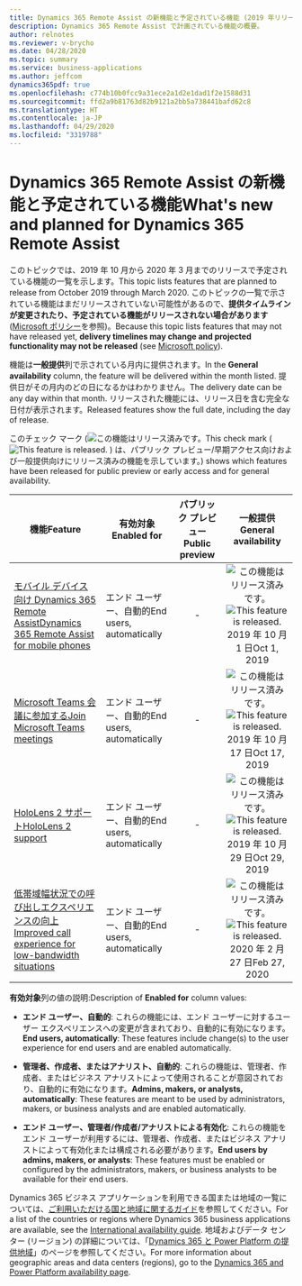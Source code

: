 ```yaml
---
title: Dynamics 365 Remote Assist の新機能と予定されている機能 (2019 年リリース ウェーブ 2)
description: Dynamics 365 Remote Assist で計画されている機能の概要。
author: relnotes
ms.reviewer: v-brycho
ms.date: 04/28/2020
ms.topic: summary
ms.service: business-applications
ms.author: jeffcom
dynamics365pdf: true
ms.openlocfilehash: c774b10b0fcc9a31ece2a1d2e1dad1f2e1588d31
ms.sourcegitcommit: ffd2a9b81763d82b9121a2bb5a738441bafd62c8
ms.translationtype: HT
ms.contentlocale: ja-JP
ms.lasthandoff: 04/29/2020
ms.locfileid: "3319788"
---
```

# <a name="whats-new-and-planned-for-dynamics-365-remote-assist"></a><span data-ttu-id="e003d-103">Dynamics 365 Remote Assist の新機能と予定されている機能</span><span class="sxs-lookup"><span data-stu-id="e003d-103">What's new and planned for Dynamics 365 Remote Assist</span></span>

<span data-ttu-id="e003d-104">このトピックでは、2019 年 10 月から 2020 年 3 月までのリリースで予定されている機能の一覧を示します。</span><span class="sxs-lookup"><span data-stu-id="e003d-104">This topic lists features that are planned to release from October 2019 through March 2020.</span></span> <span data-ttu-id="e003d-105">このトピックの一覧で示されている機能はまだリリースされていない可能性があるので、**提供タイムラインが変更されたり、予定されている機能がリリースされない場合があります** ([Microsoft ポリシー](https://go.microsoft.com/fwlink/p/?linkid=2007332)を参照)。</span><span class="sxs-lookup"><span data-stu-id="e003d-105">Because this topic lists features that may not have released yet, **delivery timelines may change and projected functionality may not be released** (see [Microsoft policy](https://go.microsoft.com/fwlink/p/?linkid=2007332)).</span></span>

<span data-ttu-id="e003d-106">機能は**一般提供**列で示されている月内に提供されます。</span><span class="sxs-lookup"><span data-stu-id="e003d-106">In the **General availability** column, the feature will be delivered within the month listed.</span></span> <span data-ttu-id="e003d-107">提供日がその月内のどの日になるかはわかりません。</span><span class="sxs-lookup"><span data-stu-id="e003d-107">The delivery date can be any day within that month.</span></span> <span data-ttu-id="e003d-108">リリースされた機能には、リリース日を含む完全な日付が表示されます。</span><span class="sxs-lookup"><span data-stu-id="e003d-108">Released features show the full date, including the day of release.</span></span>

<span data-ttu-id="e003d-109">このチェック マーク (![この機能はリリース済みです。](/dynamics365-release-plan/media/green-checkmark.png "この機能はリリース済みです。")</span><span class="sxs-lookup"><span data-stu-id="e003d-109">This check mark (![This feature is released.](/dynamics365-release-plan/media/green-checkmark.png "This feature is released.")</span></span> <span data-ttu-id="e003d-110">) は、パブリック プレビュー/早期アクセス向けおよび一般提供向けにリリース済みの機能を示しています。</span><span class="sxs-lookup"><span data-stu-id="e003d-110">) shows which features have been released for public preview or early access and for general availability.</span></span>

| <span data-ttu-id="e003d-111">機能</span><span class="sxs-lookup"><span data-stu-id="e003d-111">Feature</span></span>    | <span data-ttu-id="e003d-112">有効対象</span><span class="sxs-lookup"><span data-stu-id="e003d-112">Enabled for</span></span>    |  <span data-ttu-id="e003d-113">パブリック プレビュー</span><span class="sxs-lookup"><span data-stu-id="e003d-113">Public preview</span></span> |  <span data-ttu-id="e003d-114">一般提供</span><span class="sxs-lookup"><span data-stu-id="e003d-114">General availability</span></span> | 
| ---------- |---------------- | :---------------: |:--------------: |
| [<span data-ttu-id="e003d-115">モバイル デバイス向け Dynamics 365 Remote Assist</span><span class="sxs-lookup"><span data-stu-id="e003d-115">Dynamics 365 Remote Assist for mobile phones</span></span>](remote-assist-mobile-phones.md) | <span data-ttu-id="e003d-116">エンド ユーザー、自動的</span><span class="sxs-lookup"><span data-stu-id="e003d-116">End users, automatically</span></span>| -|<span data-ttu-id="e003d-117">![この機能はリリース済みです。](/dynamics365-release-plan/media/green-checkmark.png "この機能はリリース済みです。")</span><span class="sxs-lookup"><span data-stu-id="e003d-117">![This feature is released.](/dynamics365-release-plan/media/green-checkmark.png "This feature is released.")</span></span> <span data-ttu-id="e003d-118">2019 年 10 月 1 日</span><span class="sxs-lookup"><span data-stu-id="e003d-118">Oct 1, 2019</span></span> | 
| [<span data-ttu-id="e003d-119">Microsoft Teams 会議に参加する</span><span class="sxs-lookup"><span data-stu-id="e003d-119">Join Microsoft Teams meetings</span></span>](join-team-meetings.md) | <span data-ttu-id="e003d-120">エンド ユーザー、自動的</span><span class="sxs-lookup"><span data-stu-id="e003d-120">End users, automatically</span></span>| -|<span data-ttu-id="e003d-121">![この機能はリリース済みです。](/dynamics365-release-plan/media/green-checkmark.png "この機能はリリース済みです。")</span><span class="sxs-lookup"><span data-stu-id="e003d-121">![This feature is released.](/dynamics365-release-plan/media/green-checkmark.png "This feature is released.")</span></span> <span data-ttu-id="e003d-122">2019 年 10 月 17 日</span><span class="sxs-lookup"><span data-stu-id="e003d-122">Oct 17, 2019</span></span> | 
| [<span data-ttu-id="e003d-123">HoloLens 2 サポート</span><span class="sxs-lookup"><span data-stu-id="e003d-123">HoloLens 2 support</span></span>](hololens-2-support.md) | <span data-ttu-id="e003d-124">エンド ユーザー、自動的</span><span class="sxs-lookup"><span data-stu-id="e003d-124">End users, automatically</span></span>| -|<span data-ttu-id="e003d-125">![この機能はリリース済みです。](/dynamics365-release-plan/media/green-checkmark.png "この機能はリリース済みです。")</span><span class="sxs-lookup"><span data-stu-id="e003d-125">![This feature is released.](/dynamics365-release-plan/media/green-checkmark.png "This feature is released.")</span></span> <span data-ttu-id="e003d-126">2019 年 10 月 29 日</span><span class="sxs-lookup"><span data-stu-id="e003d-126">Oct 29, 2019</span></span> | 
| [<span data-ttu-id="e003d-127">低帯域幅状況での呼び出しエクスペリエンスの向上</span><span class="sxs-lookup"><span data-stu-id="e003d-127">Improved call experience for low-bandwidth situations</span></span>](improved-call-experience-low-bandwidth-situations.md) | <span data-ttu-id="e003d-128">エンド ユーザー、自動的</span><span class="sxs-lookup"><span data-stu-id="e003d-128">End users, automatically</span></span>| -|<span data-ttu-id="e003d-129">![この機能はリリース済みです。](/dynamics365-release-plan/media/green-checkmark.png "この機能はリリース済みです。")</span><span class="sxs-lookup"><span data-stu-id="e003d-129">![This feature is released.](/dynamics365-release-plan/media/green-checkmark.png "This feature is released.")</span></span> <span data-ttu-id="e003d-130">2020 年 2 月 27 日</span><span class="sxs-lookup"><span data-stu-id="e003d-130">Feb 27, 2020</span></span> | 

<span data-ttu-id="e003d-131">**有効対象**列の値の説明:</span><span class="sxs-lookup"><span data-stu-id="e003d-131">Description of **Enabled for** column values:</span></span>

- <span data-ttu-id="e003d-132">**エンド ユーザー、自動的**: これらの機能には、エンド ユーザーに対するユーザー エクスペリエンスへの変更が含まれており、自動的に有効になります。</span><span class="sxs-lookup"><span data-stu-id="e003d-132">**End users, automatically**: These features include change(s) to the user experience for end users and are enabled automatically.</span></span>

- <span data-ttu-id="e003d-133">**管理者、作成者、またはアナリスト、自動的**: これらの機能は、管理者、作成者、またはビジネス アナリストによって使用されることが意図されており、自動的に有効になります。</span><span class="sxs-lookup"><span data-stu-id="e003d-133">**Admins, makers, or analysts, automatically**: These features are meant to be used by administrators, makers, or business analysts and are enabled automatically.</span></span>

- <span data-ttu-id="e003d-134">**エンド ユーザー、管理者/作成者/アナリストによる有効化**: これらの機能をエンド ユーザーが利用するには、管理者、作成者、またはビジネス アナリストによって有効化または構成される必要があります。</span><span class="sxs-lookup"><span data-stu-id="e003d-134">**End users by admins, makers, or analysts**: These features must be enabled or configured by the administrators, makers, or business analysts to be available for their end users.</span></span>

<span data-ttu-id="e003d-135">Dynamics 365 ビジネス アプリケーションを利用できる国または地域の一覧については、[ご利用いただける国と地域に関するガイド](https://aka.ms/dynamics_365_international_availability_deck)を参照してください。</span><span class="sxs-lookup"><span data-stu-id="e003d-135">For a list of the countries or regions where Dynamics 365 business applications are available, see the [International availability guide](https://aka.ms/dynamics_365_international_availability_deck).</span></span>  <span data-ttu-id="e003d-136">地域およびデータ センター (リージョン) の詳細については、「[Dynamics 365 と Power Platform の提供地域](https://aka.ms/BusinessAppsGeoAvailability)」のページを参照してください。</span><span class="sxs-lookup"><span data-stu-id="e003d-136">For more information about geographic areas and data centers (regions),  go to the [Dynamics 365 and Power Platform availability page](https://aka.ms/BusinessAppsGeoAvailability).</span></span>
